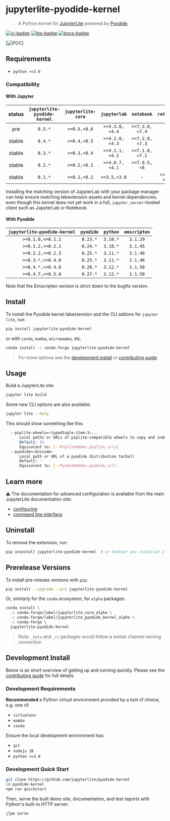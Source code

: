 # jupyterlite-pyodide-kernel

> A Python kernel for [JupyterLite](https://jupyterlite.rtfd.io) powered by
> [Pyodide](https://pyodide.org),

[![ci-badge]][ci] [![lite-badge]][lite] [![docs-badge]][docs]

[![POC](./poc.gif)]

[ci-badge]: https://github.com/jupyterlite/pyodide-kernel/workflows/Build/badge.svg
[lite-badge]: https://jupyterlite.rtfd.io/en/latest/_static/badge.svg
[lite]: https://jupyterlite-pyodide-kernel.rtfd.io/en/latest/_static
[ci]: https://github.com/jupyterlite/pyodide-kernel/actions?query=branch%3Amain
[docs-badge]:
  https://readthedocs.org/projects/jupyterlite-pyodide-kernel/badge/?version=latest
[docs]: https://jupyterlite-pyodide-kernel.readthedocs.io/en/latest/?badge=latest

## Requirements

- `python >=3.8`

### Compatibility

#### With Jupyter

| status | `jupyterlite-pyodide-kernel` | `jupyterlite-core` |  `jupyterlab`  |   `notebook`   |  `retrolab`  |
| :----: | :--------------------------: | :----------------: | :------------: | :------------: | :----------: |
|  pre   |           `0.5.*`            |    `>=0.5,<0.6`    | `>=4.3.0,<4.4` | `>=7.3.0,<7.4` |      -       |
| stable |           `0.4.*`            |    `>=0.4,<0.5`    | `>=4.2.0,<4.3` | `>=7.2.0,<7.3` |      -       |
| stable |           `0.3.*`            |    `>=0.3,<0.4`    | `>=4.1.1,<4.2` | `>=7.1.0,<7.2` |      -       |
| stable |           `0.2.*`            |    `>=0.2,<0.3`    | `>=4.0.7,<4.1` |  `>=7.0.5,<8`  |      -       |
| stable |           `0.1.*`            |    `>=0.1,<0.2`    |  `>=3.5,<3.6`  |       -        | `>=0.3,<0.4` |

Installing the matching version of JupyterLab with your package manager can help ensure
matching labextension assets and kernel dependencies, even though this kernel does not
yet work in a full, `jupyter_server`-hosted client such as JupyterLab or Notebook.

#### With Pyodide

| `jupyterlite-pyodide-kernel` | `pyodide` | `python` | `emscripten` |
| :--------------------------: | :-------: | :------: | :----------: |
|      `>=0.1.0,<=0.1.1`       | `0.23.*`  | `3.10.*` |   `3.1.29`   |
|      `>=0.1.2,<=0.2.1`       | `0.24.*`  | `3.10.*` |   `3.1.45`   |
|      `>=0.2.2,<=0.2.3`       | `0.25.*`  | `3.11.*` |   `3.1.46`   |
|      `>=0.3.*,<=0.4.0`       | `0.25.*`  | `3.11.*` |   `3.1.46`   |
|      `>=0.4.*,<=0.4.6`       | `0.26.*`  | `3.12.*` |   `3.1.58`   |
|      `>=0.4.7,<=0.5.0`       | `0.27.*`  | `3.12.*` |   `3.1.58`   |

Note that the Emscripten version is strict down to the bugfix version.

## Install

To install the Pyodide kernel labextension and the CLI addons for `jupyter lite`, run:

```bash
pip install jupyterlite-pyodide-kernel
```

or with `conda`, `mamba`, `micromamba`, etc.

```bash
conda install -c conda-forge jupyterlite-pyodide-kernel
```

> For more options see the [development install](#development-install) or [contributing
> guide][contrib].

## Usage

Build a JupyterLite site:

```bash
jupyter lite build
```

Some new CLI options are also available:

```bash
jupyter lite --help
```

This should show something like this:

```bash
  --piplite-wheels=<typedtuple-item-1>...
      Local paths or URLs of piplite-compatible wheels to copy and index
      Default: ()
      Equivalent to: [--PipliteAddon.piplite_urls]
  --pyodide=<Unicode>
      Local path or URL of a pyodide distribution tarball
      Default: ''
      Equivalent to: [--PyodideAddon.pyodide_url]
```

## Learn more

⚠️ The documentation for advanced configuration is available from the main JupyterLite
documentation site:

- [configuring]
- [command line interface][cli]

[configuring]:
  https://jupyterlite.readthedocs.io/en/latest/howto/index.html#configuring-the-python-environment
[cli]: https://jupyterlite.readthedocs.io/en/latest/reference/cli.html

## Uninstall

To remove the extension, run:

```bash
pip uninstall jupyterlite-pyodide-kernel  # or however you installed it
```

## Prerelease Versions

To install pre-release versions with `pip`:

```bash
pip install --upgrade --pre jupyterlite-pyodide-kernel
```

Or, similarly for the `conda` ecosystem, for `alpha` packages:

```bash
conda install \
  -c conda-forge/label/jupyterlite_core_alpha \
  -c conda-forge/label/jupyterlite_pyodide_kernel_alpha \
  -c conda-forge \
  jupyterlite-pyodide-kernel
```

> Note: `_beta` and `_rc` packages would follow a similar channel naming convention

## Development Install

Below is an short overview of getting up and running quickly. Please see the
[contributing guide][contrib] for full details.

### Development Requirements

**Recommended** a Python virtual environment provided by a tool of choice, e.g. one of:

- `virtualenv`
- `mamba`
- `conda`

Ensure the local development environment has:

- `git`
- `nodejs 20`
- `python >=3.8`

### Development Quick Start

```bash
git clone https://github.com/jupyterlite/pyodide-kernel
cd pyodide-kernel
npm run quickstart
```

Then, serve the built demo site, documentation, and test reports with Python's built-in
HTTP server:

```bash
jlpm serve
```

[contrib]: https://github.com/jupyterlite/pyodide-kernel/blob/main/CONTRIBUTING.md
